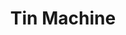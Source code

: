 ---
title: "Tin Machine"
summary: "Tin Machine was a hard rock band formed in 1988, famous for being fronted by singer . The group recorded two studio albums before dissolving in 1992, when Bowie returned to his solo career."
image: "tin-machine.jpg"
---